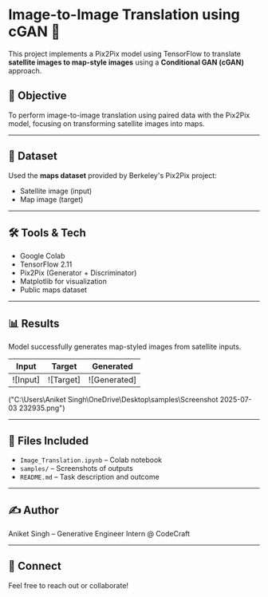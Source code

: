 # Image-to-Image Translation using cGAN 🚀

This project implements a Pix2Pix model using TensorFlow to translate **satellite images to map-style images** using a **Conditional GAN (cGAN)** approach.

## 🧠 Objective
To perform image-to-image translation using paired data with the Pix2Pix model, focusing on transforming satellite images into maps.

---

## 📂 Dataset
Used the **maps dataset** provided by Berkeley's Pix2Pix project:
- Satellite image (input)
- Map image (target)

---

## 🛠️ Tools & Tech
- Google Colab
- TensorFlow 2.11
- Pix2Pix (Generator + Discriminator)
- Matplotlib for visualization
- Public maps dataset

---

## 📊 Results

Model successfully generates map-styled images from satellite inputs.

| Input | Target | Generated |
|-------|--------|-----------|
| ![Input]| ![Target] | ![Generated] |

("C:\Users\Aniket Singh\OneDrive\Desktop\samples\Screenshot 2025-07-03 232935.png")


---

## 📁 Files Included
- `Image_Translation.ipynb` – Colab notebook
- `samples/` – Screenshots of outputs
- `README.md` – Task description and outcome

---

## ✍️ Author
Aniket Singh – Generative Engineer Intern @ CodeCraft

---

## 💬 Connect
Feel free to reach out or collaborate!

